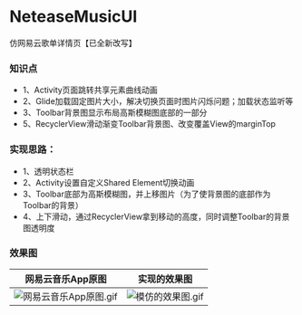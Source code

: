 # NeteaseMusicUI
仿网易云歌单详情页【已全新改写】

### 知识点
 - 1、Activity页面跳转共享元素曲线动画
 - 2、Glide加载固定图片大小，解决切换页面时图片闪烁问题；加载状态监听等
 - 3、Toolbar背景图显示布局高斯模糊图底部的一部分
 - 5、RecyclerView滑动渐变Toolbar背景图、改变覆盖View的marginTop
 
### 实现思路：
- 1、透明状态栏
- 2、Activity设置自定义Shared Element切换动画
- 3、Toolbar底部为高斯模糊图，并上移图片（为了使背景图的底部作为Toolbar的背景）
- 4、上下滑动，通过RecyclerView拿到移动的高度，同时调整Toolbar的背景图透明度

### 效果图
|网易云音乐App原图|实现的效果图|
|:--:|:--:|
| ![网易云音乐App原图.gif](https://github.com/youlookwhat/NeteaseMusicUI/blob/master/pic/yuan.gif)| ![模仿的效果图.gif](https://github.com/youlookwhat/ScrollShapeUI/blob/master/pic/scrollshapeui.gif) |


